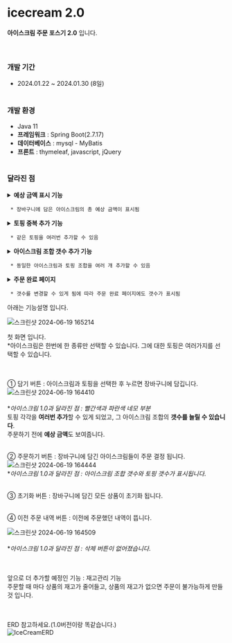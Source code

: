# icecream 2.0
**아이스크림 주문 포스기 2.0** 입니다.<br><br><br>

### 개발 기간
* 2024.01.22 ~ 2024.01.30 (8일)<br><br>

### 개발 환경
* Java 11
* **프레임워크** : Spring Boot(2.7.17)
* **데이터베이스** : mysql - MyBatis
* **프론트** : thymeleaf, javascript, jQuery<br><br>

### 달라진 점
<details><summary><b>예상 금액 표시 기능</b></summary>
  <div>
    <img src="src/main/resources/static/스크린샷 2024-07-01 1801541.png">
  </div>
</details>

     * 장바구니에 담은 아이스크림의 총 예상 금액이 표시됨
     
<details><summary><b>토핑 중복 추가 기능</b></summary>
  <div>
    <img src="src/main/resources/static/스크린샷 2024-07-01 1801542.png">
  </div>
</details>

     * 같은 토핑을 여러번 추가할 수 있음

<details><summary><b>아이스크림 조합 갯수 추가 기능</b></summary>
  <div>
    <img src="src/main/resources/static/스크린샷 2024-07-01 1801543.png">
  </div>
</details>

     * 동일한 아이스크림과 토핑 조합을 여러 개 추가할 수 있음

<details><summary><b>주문 완료 페이지</b></summary>
  <div>
    <img src="src/main/resources/static/스크린샷 2024-07-01 181245.png">
  </div>
</details>

     * 갯수를 변경할 수 있게 됨에 따라 주문 완료 페이지에도 갯수가 표시됨









아래는 기능설명 입니다.

![스크린샷 2024-06-19 165214](https://github.com/tyt9/IcecreamUpgraded/assets/143326223/1b714722-3d49-4004-90fd-dd48c4d5da98)<br>

첫 화면 입니다.<br>
*아이스크림은 한번에 한 종류만 선택할 수 있습니다. 그에 대한 토핑은 여러가지를 선택할 수 있습니다.<br><br><br>

① 담기 버튼 : 아이스크림과 토핑을 선택한 후 누르면 장바구니에 담깁니다.
![스크린샷 2024-06-19 164410](https://github.com/tyt9/IcecreamUpgraded/assets/143326223/c53f57fd-2da5-4a6b-92ff-49936ae515e8)<br><br>
**아이스크림 1.0과 달라진 점 : 빨간색과 파란색 네모 부분*<br>
토핑 각각을 **여러번 추가**할 수 있게 되었고, 그 아이스크림 조합의 **갯수를 늘릴 수 있습니다**.<br>
주문하기 전에 **예상 금액**도 보여줍니다.<br><br>

② 주문하기 버튼 : 장바구니에 담긴 아이스크림들이 주문 결정 됩니다.
![스크린샷 2024-06-19 164444](https://github.com/tyt9/IcecreamUpgraded/assets/143326223/dbded6d4-c6e1-4ba2-a0dd-e060827b6c3c)<br>
**아이스크림 1.0과 달라진 점 : 아이스크림 조합 갯수와 토핑 갯수가 표시됩니다*.<br><br>

③ 초기화 버튼 : 장바구니에 담긴 모든 상품이 초기화 됩니다.<br><br>

④ 이전 주문 내역 버튼 : 이전에 주문했던 내역이 뜹니다.<br>

![스크린샷 2024-06-19 164509](https://github.com/tyt9/IcecreamUpgraded/assets/143326223/808c082c-02a0-4215-8f50-6746397203a6)<br><br>
**아이스크림 1.0과 달라진 점 : 삭제 버튼이 없어졌습니다*.<br><br><br>

앞으로 더 추가할 예정인 기능 : 재고관리 기능<br>
주문할 때 마다 상품의 재고가 줄어들고, 상품의 재고가 없으면 주문이 불가능하게 만들 것 입니다.<br><br><br>

ERD 참고하세요.(1.0버전이랑 똑같습니다.)<br>
![IceCreamERD](https://github.com/tyt9/IcecreamUpgraded/assets/143326223/c364a6a0-ce6e-45d5-a1ea-a17c4733f5e1)










